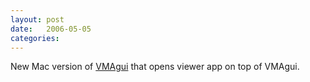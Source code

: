 ```yaml
---
layout: post
date:   2006-05-05
categories:
---
```

New Mac version of <a href="zvm/vma">VMAgui</a> that opens viewer app on top of VMAgui.
